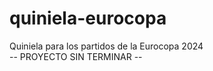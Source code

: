 # quiniela-eurocopa
Quiniela para los partidos de la Eurocopa 2024
<br>
-- PROYECTO SIN TERMINAR --
